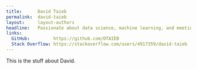 ```yaml
---
title:      David Taieb
permalink:  david-taieb
layout:     layout-authors
headline:   Passionate about data science, machine learning, and meeting developers.
links: 
  GitHub:         https://github.com/DTAIEB
  Stack Overflow: https://stackoverflow.com/users/4917359/david-taieb
---
```


This is the stuff about David.